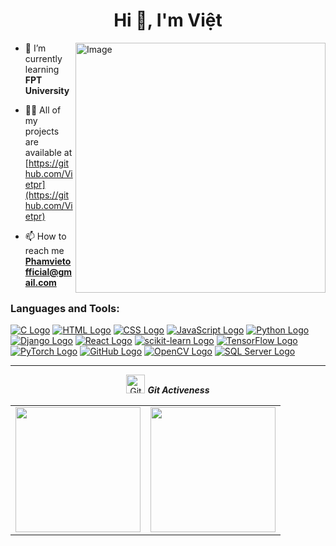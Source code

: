 <h1 align="center">Hi 👋, I'm Việt</h1>

<img align="right" alt="Image" width="400" src="https://camo.githubusercontent.com/46d3cd042127fc65c4b66a93a3022184bb5d78280f923c8c897d1ce6cd6c34f5/687474703a2f2f73746f72652e6f7574736f757263696e6770756e6469742e636f6d2f77702d636f6e74656e742f75706c6f6164732f323031392f30312f666f6375732d616e696d6174696f6e2e676966">


- 🌱 I’m currently learning **FPT University**

- 👨‍💻 All of my projects are available at [https://github.com/Vietpr](https://github.com/Vietpr)

- 📫 How to reach me **Phamvietofficial@gmail.com**


<h3 align="left">Languages and Tools:</h3>

[![C Logo](https://img.shields.io/badge/C-00599C?style=for-the-badge&logo=c&logoColor=blue&color=333333)](https://en.wikipedia.org/wiki/C_(programming_language))
[![HTML Logo](https://img.shields.io/badge/HTML-E34F26?style=for-the-badge&logo=html5&logoColor=orange&color=333333)](https://developer.mozilla.org/en-US/docs/Web/HTML)
[![CSS Logo](https://img.shields.io/badge/CSS-1572B6?style=for-the-badge&logo=css3&logoColor=blue&color=333333)](https://developer.mozilla.org/en-US/docs/Web/CSS)
[![JavaScript Logo](https://img.shields.io/badge/JavaScript-F7DF1E?style=for-the-badge&logo=javascript&logoColor=Yellow&color=333333)](https://developer.mozilla.org/en-US/docs/Web/JavaScript)
[![Python Logo](https://img.shields.io/badge/Python-3776AB?style=for-the-badge&logo=python&logoColor=blue&color=333333)](https://www.python.org/)
[![Django Logo](https://img.shields.io/badge/Django-092E20?style=for-the-badge&logo=django&logoColor=green&color=333333)](https://www.djangoproject.com/)
[![React Logo](https://img.shields.io/badge/React-61DAFB?style=for-the-badge&logo=react&logoColor=lightblue&color=333333)](https://reactjs.org/)
[![scikit-learn Logo](https://img.shields.io/badge/scikit_learn-F7931E?style=for-the-badge&logo=scikit-learn&logoColor=blue&color=333333)](https://scikit-learn.org/)
[![TensorFlow Logo](https://img.shields.io/badge/TensorFlow-FF6F00?style=for-the-badge&logo=tensorflow&logoColor=orange&color=333333)](https://www.tensorflow.org/)
[![PyTorch Logo](https://img.shields.io/badge/PyTorch-EE4C2C?style=for-the-badge&logo=pytorch&logoColor=red&color=333333)](https://pytorch.org/)
[![GitHub Logo](https://img.shields.io/badge/GitHub-181717?style=for-the-badge&logo=github&logoColor=orange&color=333333)](https://github.com/)
[![OpenCV Logo](https://img.shields.io/badge/OpenCV-5C3EE8?style=for-the-badge&logo=opencv&logoColor=white&color=333333)](https://opencv.org/)
[![SQL Server Logo](https://img.shields.io/badge/SQL_Server-CC2927?style=for-the-badge&logo=microsoftsqlserver&logoColor=blue&color=333333)](https://www.microsoft.com/en-us/sql-server)







<hr>
<p align="center">
<img src="https://media.giphy.com/media/W5eoZHPpUx9sapR0eu/giphy.gif" width="30px" alt="Git"/>&nbsp;<i><b>Git Activeness</b></i></p>
 
<!-- <p><img align="left" src="https://github-readme-stats.vercel.app/api/top-langs?username=chandanck22&show_icons=true&locale=en&layout=compact&theme=gruvbox&include_all_commits=true&count_private=true" alt="ovi" /></p>
<p>
<img align="right" src="https://github-readme-stats.vercel.app/api?username=chandanck22&show_icons=true&locale=en&theme=gruvbox&include_all_commits=true&count_private=true" alt="ovi" width="410" /></p> -->

<table cellpadding="0">
  <tr style="padding: 0">
    <!-- GitHub Stats Card -->  
    <td valign="top"><img height="200" src="https://github-readme-stats.vercel.app/api?username=chandanck22&show_icons=true&theme=radical#gh-dark-mode-only"/></td>
    <!-- GitHub Top Language Card -->
    <td valign="top"><img height="200" src="https://github-readme-stats.vercel.app/api/top-langs/?username=chandanck22&layout=compact&theme=radical&custom_title=Languages"/></td>
  </tr>
</table>


